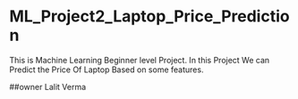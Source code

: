 # ML_Project2_Laptop_Price_Prediction
This is Machine Learning Beginner level Project. In this Project We can Predict the Price Of Laptop Based on some features.


##owner
Lalit Verma

